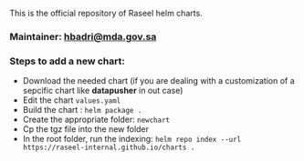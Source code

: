 This is the official repository of Raseel helm charts.

### Maintainer: [hbadri@mda.gov.sa](mailto:hbadri@mda.gov.sa)

### Steps to add a new chart:

* Download the needed chart (if you are dealing with a customization of a sepcific chart like __datapusher__ in out case)
* Edit the chart `values.yaml`
* Build the chart : `helm package .`
* Create the appropriate folder: `newchart`
* Cp the tgz file into the new folder
* In the root folder, run the indexing:
`helm repo index --url https://raseel-internal.github.io/charts .`

